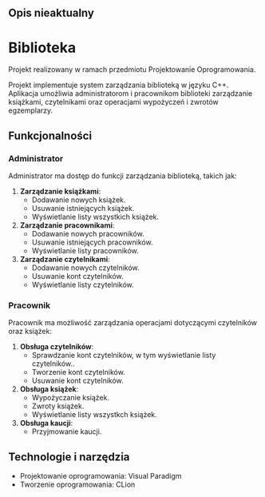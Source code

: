 ## Opis nieaktualny
# Biblioteka
Projekt realizowany w ramach przedmiotu Projektowanie Oprogramowania.

Projekt implementuje system zarządzania biblioteką w języku C++. Aplikacja umożliwia administratorom i pracownikom biblioteki zarządzanie książkami, czytelnikami oraz operacjami wypożyczeń i zwrotów egzemplarzy.

## Funkcjonalności

### Administrator
Administrator ma dostęp do funkcji zarządzania biblioteką, takich jak:
1. **Zarządzanie książkami**:
   - Dodawanie nowych książek.
   - Usuwanie istniejących książek.
   - Wyświetlanie listy wszystkich książek.
2. **Zarządzanie pracownikami**:
   - Dodawanie nowych pracowników.
   - Usuwanie istniejących pracowników.
   - Wyświetlanie listy pracowników.
3. **Zarządzanie czytelnikami**:
   - Dodawanie nowych czytelników.
   - Usuwanie kont czytelników.
   - Wyświetlanie listy czytelników.

### Pracownik
Pracownik ma możliwość zarządzania operacjami dotyczącymi czytelników oraz książek:
1. **Obsługa czytelników**:
   - Sprawdzanie kont czytelników, w tym wyświetlanie listy czytelników..
   - Tworzenie kont czytelników.
   - Usuwanie kont czytelników.
2. **Obsługa książek**:
   - Wypożyczanie książek.
   - Zwroty książek.
   - Wyświetlanie listy wszystkch książek.
3. **Obsługa kaucji**:
   - Przyjmowanie kaucji.

## Technologie i narzędzia
- Projektowanie oprogramowania: Visual Paradigm
- Tworzenie oprogramowania: CLion
